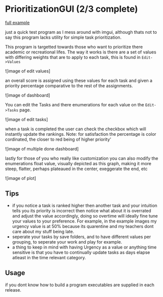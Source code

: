 # PrioritizationGUI (2/3 complete)

[full example](https://github.com/EntireTwix/PrioritizationGUI/primary_image.png)

just a quick test program as I mess around with imgui, although thats not to say this program lacks utility for simple task prioritization.

This program is targetted towards those who want to prioritize there academic or recreational lifes.
The way it works is there are a set of values with differing weights that are to apply to each task, this is found in `Edit->Values`

![image of edit values]

an overall score is assigned using these values for each task and given a priority percentage comparative to the rest of
the assignments.

![image of dashboard]

You can edit the Tasks and there enumerations for each value on the `Edit->Tasks` page.

![image of edit tasks]

when a task is completed the user can check the checkbox which will instantly update the rankings.
Note: for satisfaction the percentage is color cordinated, the closer to red being of higher priority'

![image of multiple done dashboard]

lastly for those of you who really like customization you can also modify the enumerations float value,
visually depicted as this graph, making it more steep, flatter, perhaps plateaued in the center, exeggerate the end, etc

![image of plot]

## Tips

- if you notice a task is ranked higher then another task and your intuition tells you its priority is incorrect then notice what about it is overrated and adjust the value accordingly, doing so overtime will ideally fine tune your values to your preference. For example, in the example images my urgency value is at 50% because its quarentine and my teachers dont care about my stuff being late.
- seperate your tasks by save folders, and to have different values per grouping, to seperate your work and play for example.
- a thing to keep in mind with having Urgency as a value or anything time sensitive is that you have to continually update tasks as days elapse atleast in the time relevant category.

## Usage

if you dont know how to build a program executables are supplied in each release.
